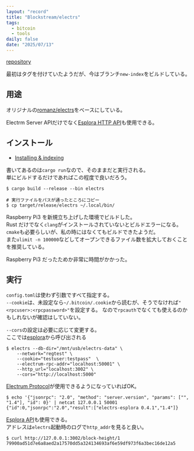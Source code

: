 ```yaml
---
layout: "record"
title: "Blockstream/electrs"
tags:
  - bitcoin
  - tools
daily: false
date: "2025/07/13"
---
```


[repository](https://github.com/Blockstream/electrs)

最初はタグを付けていたようだが、今はブランチ`new-index`をビルドしている。

## 用途

オリジナルの[romanz/electrs](./electrs.md)をベースにしている。

Electrm Server APIだけでなく[Esplora HTTP API](https://github.com/blockstream/esplora/blob/master/API.md)も使用できる。

## インストール

* [Installing & indexing](https://github.com/Blockstream/electrs?tab=readme-ov-file#installing--indexing)

書いてあるのは`cargo run`なので、そのままだと実行される。  
単にビルドするだけであればこの程度で良いだろう。

```console
$ cargo build --release --bin electrs

# 実行ファイルをパスが通ったところにコピー
$ cp target/release/electrs ~/.local/bin/
```

Raspberry Pi3 を新規立ち上げした環境でビルドした。  
Rust だけでなく`clang`がインストールされていないとビルドエラーになる。  
`cmake`も必要らしいが、私の時にはなくてもビルドできたようだ。  
また`ulimit -n 100000`などしてオープンできるファイル数を拡大しておくことを推奨している。

Raspberry Pi3 だったためか非常に時間がかかった。

## 実行

`config.toml`は使わず引数ですべて指定する。  
`--cookie`は、未設定なら`~/.bitcoin/.cookie`から読むが、そうでなければ`"<rpcuser>:<rpcpassword>"`を設定する。
なので`rpcauth`でなくても使えるのかもしれないが確認はしていない。

`--cors`の設定は必要に応じて変更する。  
ここでは[esplora](./esplora.md)から呼び出される

```console
$ electrs --db-dir="/mnt/usb/electrs-data" \
    --network="regtest" \
    --cookie="testuser:testpass"  \
    --electrum-rpc-addr="localhost:50001" \
    --http_url="localhost:3002" \
    --cors="http://localhost:5000"
```

[Electrum Protocol](https://electrumx.readthedocs.io/en/latest/protocol.html)が使用できるようになっていればOK。

```console
$ echo '{"jsonrpc": "2.0", "method": "server.version", "params": ["", "1.4"], "id": 0}' | netcat 127.0.0.1 50001
{"id":0,"jsonrpc":"2.0","result":["electrs-esplora 0.4.1","1.4"]}
```

[Esplora API](https://github.com/blockstream/esplora/blob/master/API.md)も使用できる。  
アドレスは`electrs`起動時のログで`http_addr`を見ると良い。

```console
$ curl http://127.0.0.1:3002/block-height/1
79900ad51d7e6a8aed2a17570dd5a324134693af6e59df973f6a3bec16de12a5
```
